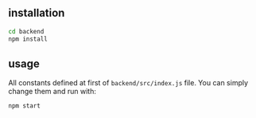 ## installation
```bash
cd backend
npm install
```

## usage
All constants defined at first of `backend/src/index.js` file. You can simply change them and run with:
```bash
npm start
```
